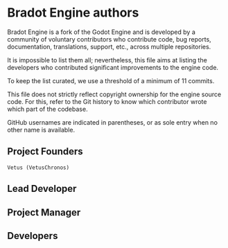 # Bradot Engine authors

Bradot Engine is a fork of the Godot Engine and is developed by a community of 
voluntary contributors who contribute code, bug reports, documentation, 
translations, support, etc., across multiple repositories.

It is impossible to list them all; nevertheless, this file aims at listing
the developers who contributed significant improvements to the engine code.

To keep the list curated, we use a threshold of a minimum of 11 commits.

This file does not strictly reflect copyright ownership for the engine
source code. For this, refer to the Git history to know which contributor
wrote which part of the codebase.

GitHub usernames are indicated in parentheses, or as sole entry when no other
name is available.

## Project Founders

    Vetus (VetusChronos)

## Lead Developer

## Project Manager

## Developers
